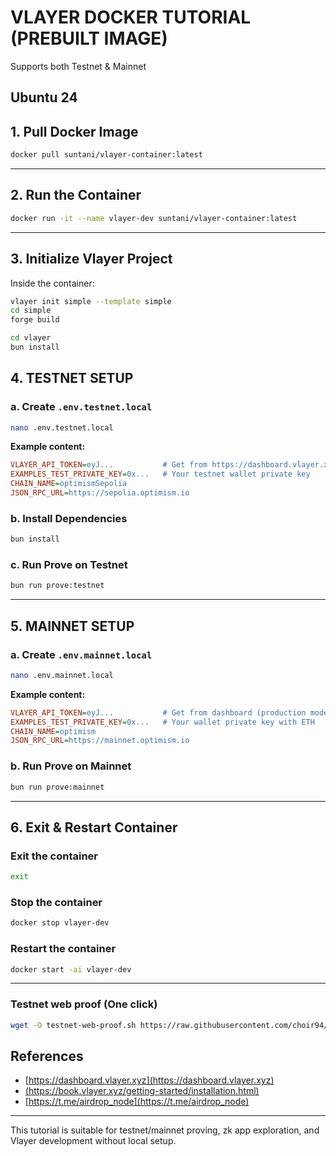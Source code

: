 
# VLAYER DOCKER TUTORIAL (PREBUILT IMAGE)

Supports both Testnet & Mainnet

Ubuntu 24
---

## 1. Pull Docker Image

```bash
docker pull suntani/vlayer-container:latest
```

---

## 2. Run the Container

```bash
docker run -it --name vlayer-dev suntani/vlayer-container:latest
```

---

## 3. Initialize Vlayer Project

Inside the container:

```bash
vlayer init simple --template simple
cd simple
forge build
```

```bash
cd vlayer
bun install
```

## 4. TESTNET SETUP

### a. Create `.env.testnet.local`

```bash
nano .env.testnet.local
```

**Example content:**
```ini
VLAYER_API_TOKEN=eyJ...           # Get from https://dashboard.vlayer.xyz (testnet mode)
EXAMPLES_TEST_PRIVATE_KEY=0x...   # Your testnet wallet private key
CHAIN_NAME=optimismSepolia
JSON_RPC_URL=https://sepolia.optimism.io
```

### b. Install Dependencies

```bash
bun install
```

### c. Run Prove on Testnet

```bash
bun run prove:testnet
```

---

## 5. MAINNET SETUP

### a. Create `.env.mainnet.local`

```bash
nano .env.mainnet.local
```

**Example content:**
```ini
VLAYER_API_TOKEN=eyJ...           # Get from dashboard (production mode)
EXAMPLES_TEST_PRIVATE_KEY=0x...   # Your wallet private key with ETH
CHAIN_NAME=optimism
JSON_RPC_URL=https://mainnet.optimism.io
```

### b. Run Prove on Mainnet

```bash
bun run prove:mainnet
```

---

## 6. Exit & Restart Container

### Exit the container

```bash
exit
```

### Stop the container

```bash
docker stop vlayer-dev
```

### Restart the container

```bash
docker start -ai vlayer-dev
```

---

### Testnet web proof (One click)

```bash
wget -O testnet-web-proof.sh https://raw.githubusercontent.com/choir94/Vlayer/refs/heads/main/testnet-web-proof.sh && chmod +x testnet-web-proof.sh && ./testnet-web-proof.sh
```


## References

- [https://dashboard.vlayer.xyz](https://dashboard.vlayer.xyz)
- [(https://book.vlayer.xyz/getting-started/installation.html)](https://book.vlayer.xyz/getting-started/installation.html)
- [https://t.me/airdrop_node](https://t.me/airdrop_node)
---

This tutorial is suitable for testnet/mainnet proving, zk app exploration, and Vlayer development without local setup.
